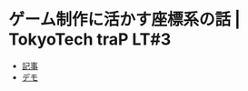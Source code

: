 ゲーム制作に活かす座標系の話 | TokyoTech traP LT#3
===

- [記事](https://ark4rk.hatenablog.com/entry/2018/01/18/040938)
- [デモ](https://arkark.github.io/blog-demo/2018-01-18/)